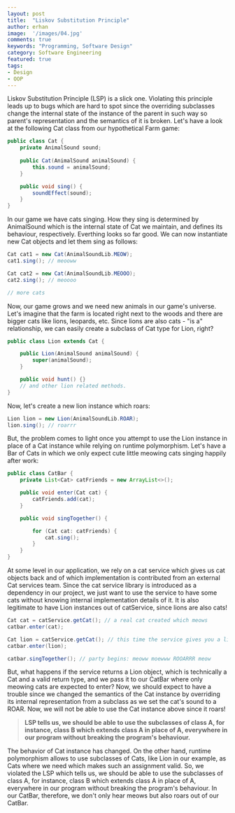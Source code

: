 ```yaml
---
layout: post
title:  "Liskov Substitution Principle"
author: erhan
image:  '/images/04.jpg'
comments: true
keywords: "Programming, Software Design"
category: Software Engineering
featured: true
tags:
- Design
- OOP
---
```



Liskov Substitution Principle (LSP) is a slick one. Violating this principle leads up to bugs which are hard to spot since the overriding subclasses change the internal state of the instance of the parent in such way so parent's representation and the semantics of it is broken. Let's have a look at the following Cat class from our hypothetical Farm game:

```java
public class Cat {
    private AnimalSound sound;
   
    public Cat(AnimalSound animalSound) {
        this.sound = animalSound;
    }

    public void sing() {
        soundEffect(sound);
    }
}
```

In our game we have cats singing. How they sing is determined by AnimalSound which is the internal state of Cat we maintain, and defines its behaviour, respectively. Everthing looks so far good. We can now instantiate new Cat objects and let them sing as follows:

```java
Cat cat1 = new Cat(AnimalSoundLib.MEOW);
cat1.sing(); // meooww

Cat cat2 = new Cat(AnimalSoundLib.MEOOO);
cat2.sing(); // meoooo

// more cats
```

Now, our game grows and we need new animals in our game's universe. Let's imagine that the farm is located right next to the woods and there are bigger cats like lions, leopards, etc. Since lions are also cats - "is a" relationship, we can easily create a subclass of Cat type for Lion, right? 


```java
public class Lion extends Cat {

    public Lion(AnimalSound animalSound) {
        super(animalSound);
    }

    public void hunt() {}
    // and other lion related methods.
}
```

Now, let's create a new lion instance which roars: 

```java
Lion lion = new Lion(AnimalSoundLib.ROAR);
lion.sing(); // roarrr
```

But, the problem comes to light once you attempt to use the Lion instance in place of a Cat instance while relying on runtime polymorphism. Let's have a Bar of Cats in which we only expect cute little meowing cats singing happily after work:

```java
public class CatBar {
    private List<Cat> catFriends = new ArrayList<>();

    public void enter(Cat cat) {
        catFriends.add(cat);
    }

    public void singTogether() {

        for (Cat cat: catFriends) {
            cat.sing();
        }
    }
}
```

At some level in our application, we rely on a cat service which gives us cat objects back and of which implementation is contributed from an external Cat services team. Since the cat service library is introduced as a dependency in our project, we just want to use the service to have some cats without knowing internal implementation details of it. It is also legitimate to have Lion instances out of catService, since lions are also cats!  


```java
Cat cat = catService.getCat(); // a real cat created which meows
catbar.enter(cat); 

Cat lion = catService.getCat(); // this time the service gives you a lion instance back.
catbar.enter(lion);

catbar.singTogether(); // party begins: meoww moewww ROOARRR meow
```

But, what happens if the service returns a Lion object, which is technically a Cat and a valid return type, and we pass it to our CatBar where only meowing cats are expected to enter? Now, we should expect to have a trouble since we changed the semantics of the Cat instance by overriding its internal representation from a subclass as we set the cat's sound to a ROAR. Now, we will not be able to use the Cat instance above since it roars! 

> **LSP tells us, we should be able to use the subclasses of class A, for instance, class B which extends class A in place of A, everywhere in our program without breaking the program's behaviour.**

The behavior of Cat instance has changed. On the other hand, runtime polymorphism allows to use subclasses of Cats, like Lion in our example, as Cats where we need which makes such an assignment valid. So, we violated the LSP which tells us,  we should be able to use the subclasses of class A, for instance, class B which extends class A in place of A, everywhere in our program without breaking the program's behaviour. In our CatBar, therefore, we don't only hear meows but also roars out of our CatBar.


